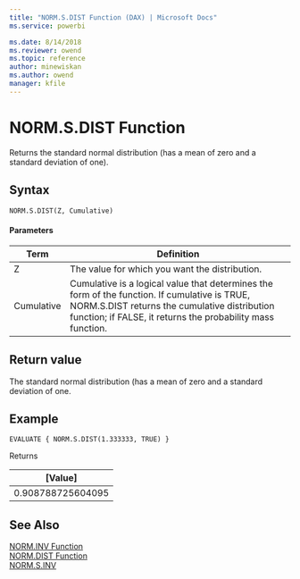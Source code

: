 ```yaml
---
title: "NORM.S.DIST Function (DAX) | Microsoft Docs"
ms.service: powerbi 

ms.date: 8/14/2018
ms.reviewer: owend
ms.topic: reference
author: minewiskan
ms.author: owend
manager: kfile
---
```

# NORM.S.DIST Function
Returns the standard normal distribution (has a mean of zero and a standard deviation of one).
 
  
## Syntax  
  
```dax
NORM.S.DIST(Z, Cumulative)
```
  
#### Parameters  
  
|Term|Definition|  
|--------|--------------|  
|Z|The value for which you want the distribution.|  
|Cumulative|Cumulative is a logical value that determines the form of the function. If cumulative is TRUE, NORM.S.DIST returns the cumulative distribution function; if FALSE, it returns the probability mass function.|
  
## Return value  
The standard normal distribution (has a mean of zero and a standard deviation of one.   
  
## Example  
  
```dax
EVALUATE { NORM.S.DIST(1.333333, TRUE) }
```

Returns

|[Value]  |
|---------|
|0.908788725604095    |


## See Also  

[NORM.INV Function](norm-inv-dax.md)  
[NORM.DIST Function](norm-dist-dax.md)   
[NORM.S.INV](norm-s-inv-dax.md)   
  
